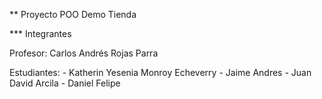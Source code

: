 ** Proyecto POO Demo Tienda

*** Integrantes

Profesor: Carlos Andrés Rojas Parra

Estudiantes:
    - Katherin Yesenia Monroy Echeverry 
    - Jaime Andres
    - Juan David Arcila
    - Daniel Felipe 
